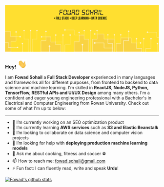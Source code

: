 ![Banner Image](https://github.com/fowad-sohail/fowad-sohail/blob/master/banner.png)

### Hey! <img src="https://raw.githubusercontent.com/fowad-sohail/fowad-sohail/master/wave.gif" width="30px">

I am **Fowad Sohail** a **Full Stack Developer** experienced in many languages and frameworks all for different purposes, from frontend to backend to data science and machine learning. I'm skilled in **ReactJS, NodeJS, Python, TensorFlow, RESTful APIs and UI/UX Design** among many others. I'm a confident and eager young engineering professional with a Bachelor's in Electrical and Computer Engineering from Rowan University. Check out some of what I'm up to below:

---

- 🔭 I’m currently working on an SEO optimization product
- 🌱 I’m currently learning **AWS services** such as **S3 and Elastic Beanstalk**
- 👯 I’m looking to collaborate on data science and computer vision projects
- 🤔 I’m looking for help with **deploying production machine learning models**
- 💬 Ask me about cooking, fitness and soccer ⚽
- 📫 How to reach me: fowad.sohail@gmail.com
- ⚡ Fun fact: I can fluently read, write and speak **Urdu**!

[![Fowad's github stats](https://github-readme-stats.vercel.app/api?username=fowad-sohail&show_icons=true&count_private=true&theme=gruvbox&hide=contribs,stars)](https://github.com/fowad-sohail/github-readme-stats)
